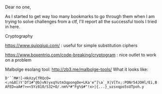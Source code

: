 Dear no one,

As I started to get way too many bookmarks to go through them when I am trying to solve challenges from a ctf, I'll report all the successful tools I tried in here.

Cryptography

https://www.quipqiup.com/ : useful for simple substitution ciphers

https://www.boxentriq.com/code-breaking/cryptogram : nice outlet to work on a problem

Malbolge esolang tool: http://zb3.me/malbolge-tools/
What it looks like: 

``` D'``M#![~HkXzyCfRQcO=<;n&8[)Y'Df1#"@b}vN)yxqYutm3qpongOe+LKa'e^]\a`_X|V[Tx;:PONr54JOHl/Ei,BAFED=aA#?>=<5Yz810/S32+O/.nm%*#"Fg%$#"!x>|{...}_uzsxqpo5sUTpoh.y ```
